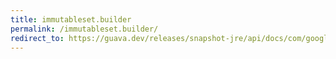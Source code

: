 ```yaml
---
title: immutableset.builder
permalink: /immutableset.builder/
redirect_to: https://guava.dev/releases/snapshot-jre/api/docs/com/google/common/collect/ImmutableSet.Builder.html
---
```

